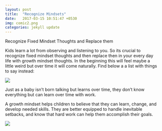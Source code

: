 ```yaml
---
layout: post
title:  "Recognize Mindsets"
date:   2017-03-15 10:51:47 +0530
img: comic2.png
categories: jekyll update
---
```


Recognize Fixed Mindset Thoughts and Replace them

Kids learn a lot from observing and listening to you. So its crucial to recognize fixed mindset thoughts and then replace then in your every day life with growth mindset thoughts. In the beginning this will feel maybe a little weird but over time it will come naturally. Find below a a list with things to say instead:

<img src="{{site.baseurl}}/images/sayings.png">


Just as a baby isn’t born talking but learns over time, they don’t know everything but can learn over time with work.

A growth mindset helps children to believe that they can learn, change, and develop needed skills. They are better equipped to handle inevitable setbacks, and know that hard work can help them accomplish their goals.

<img src="{{site.baseurl}}/images/comic1.png">